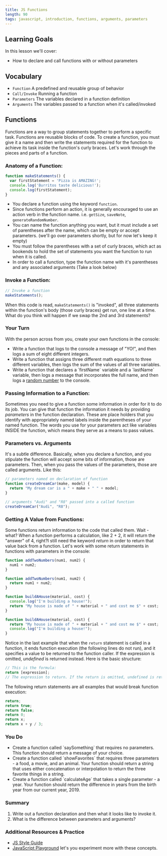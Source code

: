 ```yaml
---
title: JS Functions
length: 90
tags: javascript, introduction, functions, arguments, parameters
---
```


## Learning Goals

In this lesson we'll cover:

* How to declare and call functions with or without parameters

## Vocabulary

- `Function` A predefined and reusable group of behavior
- `Call/Invoke` Running a function
- `Parameters` The variables declared in a function definition
- `Arguments` The variables passed to a function when it's called/invoked

## Functions

Functions are a way to group statements together to perform a specific task. Functions are reusable blocks of code. To create a function, you must give it a name and then write the statements required for the function to achieve its task inside the function's curly braces. Let's work through the pieces and parts of a function.

### Anatomy of a Function:

```javascript
function makeStatements() {
  var firstStatement = 'Pizza is AMAZING!';
  console.log('Burritos taste delicious!');
  console.log(firstStatement);
}
```

- You declare a function using the keyword `function`.
- Since functions perform an action, it is generally encouraged to use an action verb in the function name. i.e. `getSize`, `saveNote`, `generateRandomNumber`.
- You can name the function anything you want, but it must include a set of parentheses after the name, which can be empty or accept parameters. (we'll go over parameters shortly, but for now let's keep it empty)
- You must follow the parentheses with a set of curly braces, which act as bookends to hold the set of statements you want the function to run when it is called.
- In order to call a function, type the function name with it's parentheses and any associated arguments (Take a look below)

### Invoke a Function:

```javascript
// Invoke a function
makeStatements();
```

When this code is read, `makeStatements()` is "invoked", all three statements within the function's body (those curly braces) get run, one line at a time.  What do you think will happen if we swap the 2nd and 3rd statements?

<section class="call-to-action">
  <h3>Your Turn</h3>
  <p>With the person across from you, create your own functions in the console:</p>
  <ul>
    <li>Write a function that logs to the console a message of "YO!", and then logs a sum of eight different integers.</li>
     <li>Write a function that assigns three different math equations to three different variables, then logs the sum of the values of all three variables.</li>
    <li>Write a function that declares a `firstName` variable and a `lastName` variable, then logs a message that incorporates the full name, and then logs a <a href="https://developer.mozilla.org/en-US/docs/Web/JavaScript/Reference/Global_Objects/Math/random">random number</a> to the console.</li>
  </ul>
</section>

### Passing Information to a Function:

Sometimes you need to give a function some information in order for it to do its job. You can give that function the information it needs by providing _parameters_ in the function declaration. These are place holders that you identify with appropriately named labels inside the parentheses of your named function. The words you use for your parameters act like variables INSIDE the function, which means they serve as a means to pass values.

### Parameters vs. Arguments

It's a subtle difference. Basically, when you declare a function, and you stipulate the function will accept some bits of information, those are parameters. Then, when you pass the values of the parameters, those are called arguments. Like this:

```javascript
// parameters named on declaration of function
function createDreamCar(make, model) {
  return "My dream car is a " + make + " " + model;
}

// arguments "Audi" and "R8" passed into a called function
createDreamCar("Audi", "R8");
```

### Getting A Value from Functions:

Some functions return information to the code that called them. Wait - what? When a function performs a calculation, like 2 + 2, it will return the "answer" of 4, right?I still need the keyword _return_ in order to return that value back from a function. Let's work with some return statements in functions with parameters in the console:

```javascript
function addTwoNumbers(num1, num2) {
  num1 + num2;
}

function addTwoNumbers(num1, num2) {
  return num1 + num2;
}

function buildAHouse(material, cost) {
  console.log("I'm building a house!");
  return "My house is made of " + material + " and cost me $" + cost;
}

function buildAHouse(material, cost) {
  return "My house is made of " + material + " and cost me $" + cost;
  console.log("I'm building a house!");
}
```

Notice in the last example that when the `return` statement is called in a function, it ends function execution (the following lines do not run), and it specifies a value to be returned to the function caller.  If the expression is omitted, _undefined_ is returned instead.  Here is the basic structure:

```javascript
// This is the formula:
return [expression];
// The expression to return. If the return is omitted, undefined is returned instead. The [] are meant to show that the expression is dynamic.
```

The following return statements are all examples that would break function execution:

```javascript
return;
return true;
return false;
return 0;
return x;
return x + y / 3;
```

<section class="call-to-action">
  <h3>You Do</h3>
  <ul>
    <li>Create a function called `saySomething` that requires no parameters. This function should return a message of your choice.</li>
    <li>Create a function called `showFavorites` that requires three parameters - a food, a movie, and an animal. Your function should return a string that uses either concatenation or interpolation to return the three favorite things in a string.</li>
    <li>Create a function called `calculateAge` that takes a single parameter - a year. Your function should return the difference in years from the birth year from our current year, 2019.</li>
  </ul>
</section>

### Summary

1. Write out a function declaration and then what it looks like to invoke it.
2. What is the difference between parameters and arguments?

### Additional Resources & Practice

* [JS Style Guide](https://github.com/turingschool-examples/javascript)
* [JavaScript Playground](http://frontend.turing.io/lessons/module-1/javascript-playground.html) let's you experiment more with these concepts.
